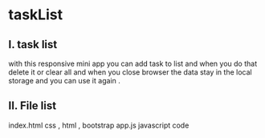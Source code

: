 # taskList
I. task list
------------
with this responsive mini app you can add task to list and when you do that delete it or clear all and when you close browser the data stay in the local storage and you can use it again .

II. File list
------------
index.html		css , html , bootstrap
app.js     		javascript code
